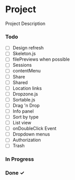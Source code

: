 # Project

Project Description

### Todo

- [ ] Design refresh  
- [ ] Skeleton.js  
- [ ] filePreviews when possible  
- [ ] Sessions  
- [ ] contentMenu  
- [ ] Share  
- [ ] Shared  
- [ ] Location links  
- [ ] Dropzone.js  
- [ ] Sortable.js  
- [ ] Drag 'n Drop  
- [ ] Info panel  
- [ ] Sort by type  
- [ ] List view  
- [ ] onDoubleClick Event  
- [ ] Dropdown menus  
- [ ] Authorization  
- [ ] Trash  

### In Progress


### Done ✓


